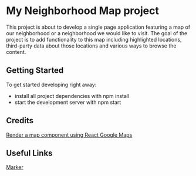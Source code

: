 # My Neighborhood Map project

This project is about to develop a single page application featuring a map of our neighborhood or a neighborhood we would like to visit. The goal of the project is to add functionality to this map including highlighted locations, third-party data about those locations and various ways to browse the content.

## Getting Started
To get started developing right away:

* install all project dependencies with npm install
* start the development server with npm start

## Credits
[Render a map component using React Google Maps](https://medium.com/@yelstin.fernandes/render-a-map-component-using-react-google-maps-5f7fb3e418bb)


## Useful Links
[Marker](https://tomchentw.github.io/react-google-maps/#marker)